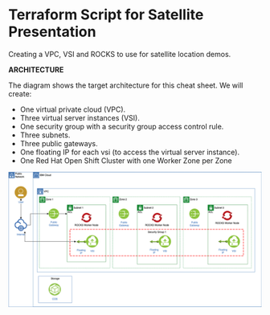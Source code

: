 # Terraform Script for Satellite Presentation

Creating a VPC, VSI and ROCKS to use for satellite location demos.

**ARCHITECTURE**

The diagram shows the target architecture for this cheat sheet. We will create:

- One virtual private cloud (VPC).
- Three virtual server instances (VSI).
- One security group with a security group access control rule.
- Three subnets.
- Three public gateways.
- One floating IP for each vsi (to access the virtual server instance).
- One Red Hat Open Shift Cluster with one Worker Zone per Zone

![architecture_1](satellite-demo.png)

